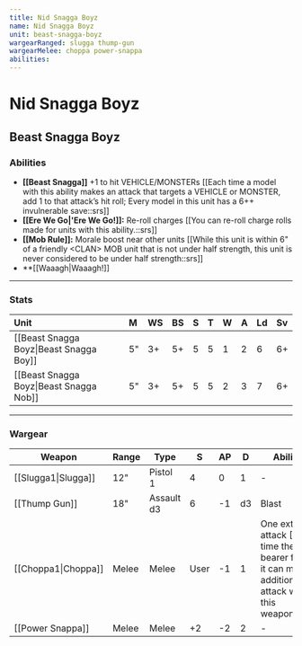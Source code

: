 ```yaml
---
title: Nid Snagga Boyz
name: Nid Snagga Boyz
unit: beast-snagga-boyz
wargearRanged: slugga thump-gun
wargearMelee: choppa power-snappa
abilities: 
---
```


# Nid Snagga Boyz
## Beast Snagga Boyz
### Abilities
- **[[Beast Snagga]]** +1 to hit VEHICLE/MONSTERs [[Each time a model with this ability makes an attack that targets a VEHICLE or MONSTER, add 1 to that attack’s hit roll; Every model in this unit has a 6++ invulnerable save::srs]]
- **[[Ere We Go\|'Ere We Go!]]:** Re-roll charges [[You can re-roll charge rolls made for units with this ability.::srs]]
- **[[Mob Rule]]:** Morale boost near other units [[While this unit is within 6" of a friendly \<CLAN> MOB unit that is not under half strength, this unit is never considered to be under half strength::srs]]
- **[[Waaagh\|Waaagh!]]

---

### Stats

| Unit                                    | M   | WS  | BS  | S   | T   | W   | A   | Ld  | Sv  |
|:--------------------------------------- |:--- |:--- |:--- |:--- |:--- |:--- |:--- |:--- |:--- |
| [[Beast Snagga Boyz\|Beast Snagga Boy]] | 5"  | 3+  | 5+  | 5   | 5   | 1   | 2   | 6   | 6+  | 
| [[Beast Snagga Boyz\|Beast Snagga Nob]] | 5"  | 3+  | 5+  | 5   | 5   | 2   | 3   | 7   | 6+  |

---

### Wargear

| Weapon | Range | Type | S   | AP  | D   | Abilities |
| ------ | ----- | ---- | --- | --- | --- | --------- |
| [[Slugga1\|Slugga]] | 12"   | Pistol 1 | 4   | 0   | 1   | -         |
| [[Thump Gun]] | 18"   | Assault d3 | 6   | -1  | d3  | Blast     |
| [[Choppa1\|Choppa]] | Melee | Melee | User | -1  | 1   | One extra attack [[Each time the bearer fights, it can make 1 additional attack with this weapon.::srs]] | 
| [[Power Snappa]] | Melee | Melee | +2  | -2  | 2   | -         | 
